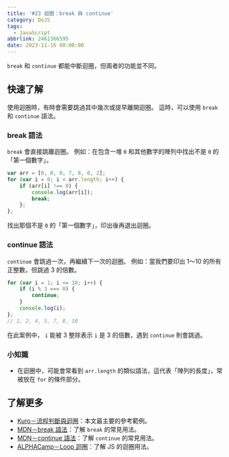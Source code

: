 ```yaml
---
title: '#23 迴圈：break 與 continue'
category: DoJS
tags:
  - JavaScript
abbrlink: 2461366595
date: 2023-11-16 00:00:00
---
```

`break` 和 `continue` 都能中斷迴圈，但兩者的功能並不同。
<!--more-->
## 快速了解
使用迴圈時，有時會需要跳過其中幾次或提早離開迴圈。
這時，可以使用 `break` 和 `continue` 語法。
### break 語法
 `break` 會直接跳離迴圈。
例如：在包含一堆 `0` 和其他數字的陣列中找出不是 `0` 的「第一個數字」。
```jsx
var arr = [0, 0, 0, 7, 8, 0, 2];
for (var i = 0; i < arr.length; i++) {
	if (arr[i] !== 0) {
		console.log(arr[i]);
		break;
	};
};
```
找出那個不是 `0` 的「第一個數字」，印出後再退出迴圈。
### continue 語法
 `continue` 會跳過一次，再繼續下一次的迴圈。
例如：當我們要印出 1～10 的所有正整數，但跳過 3 的倍數。
```jsx
for (var i = 1; i <= 10; i++) {
	if (i % 3 === 0) {
		continue;
	}
	console.log(i);
};
// 1, 2, 4, 5, 7, 8, 10
```
在此案例中， `i` 能被 3 整除表示 `i` 是 3 的倍數，遇到 `continue` 則會跳過。
### 小知識
- 在迴圈中，可能會常看到 `arr.length` 的類似語法，這代表「陣列的長度」，常被放在 `for` 的條件部分。
## 了解更多
- [Kuro－流程判斷與迴圈](https://ithelp.ithome.com.tw/articles/10191453)：本文最主要的參考範例。
- [MDN－break 語法](https://developer.mozilla.org/zh-TW/docs/Web/JavaScript/Reference/Statements/break)：了解 `break` 的常見用法。
- [MDN－continue 語法](https://developer.mozilla.org/zh-TW/docs/Web/JavaScript/Reference/Statements/continue)：了解 `continue` 的常見用法。
- [ALPHACamp－Loop 迴圈](https://javascript.alphacamp.co/loop.html)：了解 JS 的迴圈用法。